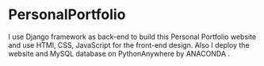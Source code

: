 # PersonalPortfolio
I use Django framework as back-end to build this Personal Portfolio website and use HTMl, CSS, JavaScript for the front-end design.
Also I deploy the website and MySQL database on PythonAnywhere by ANACONDA .
